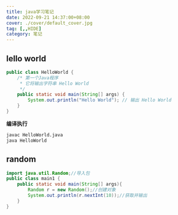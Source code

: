 ```yaml
---
title: java学习笔记
date: 2022-09-21 14:37:00+08:00
cover: ./cover/default_cover.jpg
tag: [,,HIDE]
category: 笔记
---
```


## lello world

```java
public class HelloWorld {
    /* 第一个Java程序
     * 它将输出字符串 Hello World
     */
    public static void main(String[] args) {
        System.out.println("Hello World"); // 输出 Hello World
    }
}
```

**编译执行**

```bash
javac HelloWorld.java 
java HelloWorld
```

## random

```java
import java.util.Random;//导入包
public class main1 {
    public static void main(String[] args){
        Random r = new Random();//创建对象
        System.out.println(r.nextInt(10));//获取并输出
    }
}
```
